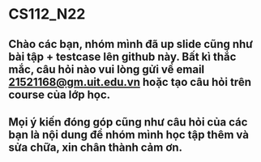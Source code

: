 # CS112_N22
## Chào các bạn, nhóm mình đã up slide cũng như bài tập + testcase lên github này. Bất kì thắc mắc, câu hỏi nào vui lòng gửi về email 21521168@gm.uit.edu.vn hoặc tạo câu hỏi trên course của lớp học.
## Mọi ý kiến đóng góp cũng như câu hỏi của các bạn là nội dung để nhóm mình học tập thêm và sửa chữa, xin chân thành cảm ơn.
